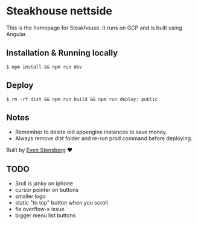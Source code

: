 # Steakhouse nettside


This is the homepage for Steakhouse. It runs on GCP and is built using Angular.

## Installation & Running locally

```console
$ npm install && npm run dev
```

## Deploy

```console
$ rm -rf dist && npm run build && npm run deploy: public
```

## Notes

- Remember to delete old appengine instances to save money.
- Always remove dist folder and re-run prod command before deploying.



Built by [Even Stensberg](https://twitter.com/evenstensberg) ♥️


## TODO

- Sroll is janky on iphone
- cursor pointer on buttons
- smaller logo
- static "to top" button when you scroll
- fix overflow-x issue
- bigger menu list buttons